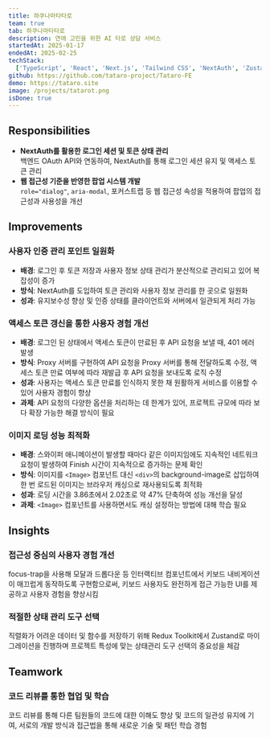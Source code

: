 ```yaml
---
title: 하쿠나마타타로
team: true
tab: 하쿠나마타타로
description: 연애 고민을 위한 AI 타로 상담 서비스
startedAt: 2025-01-17
endedAt: 2025-02-25
techStack:
  ['TypeScript', 'React', 'Next.js', 'Tailwind CSS', 'NextAuth', 'Zustand', 'TanStack Query']
github: https://github.com/tataro-project/Tataro-FE
demo: https://tataro.site
image: /projects/tatarot.png
isDone: true
---
```


## Responsibilities

- **NextAuth를 활용한 로그인 세션 및 토큰 상태 관리**  
  백엔드 OAuth API와 연동하여, NextAuth를 통해 로그인 세션 유지 및 액세스 토큰 관리
- **웹 접근성 기준을 반영한 팝업 시스템 개발**  
  `role="dialog"`, `aria-modal`, 포커스트랩 등 웹 접근성 속성을 적용하여 팝업의 접근성과 사용성을 개선

## Improvements

### 사용자 인증 관리 포인트 일원화

- **배경**: 로그인 후 토큰 저장과 사용자 정보 상태 관리가 분산적으로 관리되고 있어 복잡성이 증가
- **방식**: NextAuth를 도입하여 토큰 관리와 사용자 정보 관리를 한 곳으로 일원화
- **성과**: 유지보수성 향상 및 인증 상태를 클라이언트와 서버에서 일관되게 처리 가능

### 액세스 토큰 갱신을 통한 사용자 경험 개선

- **배경**: 로그인 된 상태에서 액세스 토큰이 만료된 후 API 요청을 보낼 때, 401 에러 발생
- **방식**: Proxy 서버를 구현하여 API 요청을 Proxy 서버를 통해 전달하도록 수정, 액세스 토큰 만료 여부에 따라 재발급 후 API 요청을 보내도록 로직 수정
- **성과**: 사용자는 액세스 토큰 만료를 인식하지 못한 채 원활하게 서비스를 이용할 수 있어 사용자 경험이 향상
- **과제**: API 요청의 다양한 옵션을 처리하는 데 한계가 있어, 프로젝트 규모에 따라 보다 확장 가능한 해결 방식이 필요

### 이미지 로딩 성능 최적화

- **배경**: 스와이퍼 애니메이션이 발생할 때마다 같은 이미지임에도 지속적인 네트워크 요청이 발생하여 Finish 시간이 지속적으로 증가하는 문제 확인
- **방식**: 이미지를 `<Image>` 컴포넌트 대신 `<div>`의 background-image로 삽입하여 한 번 로드된 이미지는 브라우저 캐싱으로 재사용되도록 최적화
- **성과**: 로딩 시간을 3.86초에서 2.02초로 약 47% 단축하여 성능 개선을 달성
- **과제**: `<Image>` 컴포넌트를 사용하면서도 캐싱 설정하는 방법에 대해 학습 필요

## Insights

### 접근성 중심의 사용자 경험 개선

focus-trap을 사용해 모달과 드롭다운 등 인터랙티브 컴포넌트에서 키보드 내비게이션이 매끄럽게 동작하도록 구현함으로써, 키보드 사용자도 완전하게 접근 가능한 UI를 제공하고 사용자 경험을 향상시킴

### 적절한 상태 관리 도구 선택

직렬화가 어려운 데이터 및 함수를 저장하기 위해 Redux Toolkit에서 Zustand로 마이그레이션을 진행하며 프로젝트 특성에 맞는 상태관리 도구 선택의 중요성을 체감

## Teamwork

### 코드 리뷰를 통한 협업 및 학습

코드 리뷰를 통해 다른 팀원들의 코드에 대한 이해도 향상 및 코드의 일관성 유지에 기여, 서로의 개발 방식과 접근법을 통해 새로운 기술 및 패턴 학습 경험
